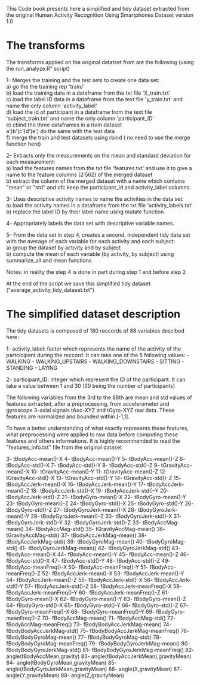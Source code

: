 This Code book presents here a simplified and tidy dataset extracted from the original Human Activity Recognition Using Smartphones Dataset version 1.0 

The transforms
==============
The transforms applied on the original datatset from are the following (using the run_analyze.R" script)


1- Merges the training and the test sets to create one data set:  
   a) go the the training rep 'train/'  
   b) load the training data in a dataframe from the txt file 'X_train.txt'  
   c) load the label ID data in a dataframe from  the text file 'y_train.txt' and name the only column 'activity_label'  
   d) load the id of participant in a dataframe from the text file 'subject_train.txt' and name the only column 'participant_ID'  
   e) cbind the three dataframes in a train dataset  
   a')b')c')d')e') do the same with the test data  
   f) merge the train and test datasets using rbind ( no need to use the merge function here)  


2- Extracts only the measurements on the mean and standard deviation for each measurement:  
   a) load the features names from the txt file 'features.txt' and use it to give a name to the feature columns (2:562) of the merged dataset  
   b) extract the column of the merged dataset with a name which contains "mean" or "std" and ofc keep the participant_id and activity_label columns.   
   
   
3- Uses descriptive activity names to name the activities in the data set:  
   a) load the activity names in a dataframe from the txt file 'activity_labels.txt'  
   b) replace the label ID by their label name using mutate function  
   
4- Appropriately labels the data set with descriptive variable names.

5- From the data set in step 4, creates a second, independent tidy data set with the average of each variable for each activity and each subject:  
   a) group the dataset by activity and by subject  
   b) compute the mean of each variable (by activity, by subject) using summarize_all and mean functions  

Notes: in reality the step 4 is done in part during step 1 and before step 2

At the end of the script we save this simplified tidy dataset ("average_activity_tidy_dataset.txt")


The simplified dataset description
==================================
The tidy datasets is composed of 180 reccords of 88 variables descibed here:

1- activity_label: factor which represents the name of the activity of the partcicipant during the reccord. It can take one of the 5 following values:
				- WALKING
				- WALKING_UPSTAIRS
				- WALKING_DOWNSTAIRS
				- SITTING
				- STANDING
				- LAYING

2- participant_ID: integer which represent the ID of the participant. It can take a value between 1 and 30 (30 being the number of participants)



The following variables from the 3rd to the 88th are mean and std values of features extracted, after a preprocessing, from accelerometer and gyroscope 3-axial signals tAcc-XYZ and tGyro-XYZ raw data.
These features are normalized and bounded within [-1,1].

To have a better understanding of what exactly represents these features, what preprocessing were applied to raw data before computing these features and others informations. It is highly recommended to read the "features_info.txt" file from the original dataset

 
3- tBodyAcc-mean()-X
4- tBodyAcc-mean()-Y
5- tBodyAcc-mean()-Z
6- tBodyAcc-std()-X
7- tBodyAcc-std()-Y
8- tBodyAcc-std()-Z
9- tGravityAcc-mean()-X
10- tGravityAcc-mean()-Y
11- tGravityAcc-mean()-Z
12- tGravityAcc-std()-X
13- tGravityAcc-std()-Y
14- tGravityAcc-std()-Z
15- tBodyAccJerk-mean()-X
16- tBodyAccJerk-mean()-Y
17- tBodyAccJerk-mean()-Z
18- tBodyAccJerk-std()-X
19- tBodyAccJerk-std()-Y
20- tBodyAccJerk-std()-Z
21- tBodyGyro-mean()-X
22- tBodyGyro-mean()-Y
23- tBodyGyro-mean()-Z
24- tBodyGyro-std()-X
25- tBodyGyro-std()-Y
26- tBodyGyro-std()-Z
27- tBodyGyroJerk-mean()-X
28- tBodyGyroJerk-mean()-Y
29- tBodyGyroJerk-mean()-Z
30- tBodyGyroJerk-std()-X
31- tBodyGyroJerk-std()-Y
32- tBodyGyroJerk-std()-Z
33- tBodyAccMag-mean()
34- tBodyAccMag-std()
35- tGravityAccMag-mean()
36- tGravityAccMag-std()
37- tBodyAccJerkMag-mean()
38- tBodyAccJerkMag-std()
39- tBodyGyroMag-mean()
40- tBodyGyroMag-std()
41- tBodyGyroJerkMag-mean()
42- tBodyGyroJerkMag-std()
43- fBodyAcc-mean()-X
44- fBodyAcc-mean()-Y
45- fBodyAcc-mean()-Z
46- fBodyAcc-std()-X
47- fBodyAcc-std()-Y
48- fBodyAcc-std()-Z
49- fBodyAcc-meanFreq()-X
50- fBodyAcc-meanFreq()-Y
51- fBodyAcc-meanFreq()-Z
52- fBodyAccJerk-mean()-X
53- fBodyAccJerk-mean()-Y
54- fBodyAccJerk-mean()-Z
55- fBodyAccJerk-std()-X
56- fBodyAccJerk-std()-Y
57- fBodyAccJerk-std()-Z
58- fBodyAccJerk-meanFreq()-X
59- fBodyAccJerk-meanFreq()-Y
60- fBodyAccJerk-meanFreq()-Z
61- fBodyGyro-mean()-X
62- fBodyGyro-mean()-Y
63- fBodyGyro-mean()-Z
64- fBodyGyro-std()-X
65- fBodyGyro-std()-Y
66- fBodyGyro-std()-Z
67- fBodyGyro-meanFreq()-X
68- fBodyGyro-meanFreq()-Y
69- fBodyGyro-meanFreq()-Z
70- fBodyAccMag-mean()
71- fBodyAccMag-std()
72- fBodyAccMag-meanFreq()
73- fBodyBodyAccJerkMag-mean()
74- fBodyBodyAccJerkMag-std()
75- fBodyBodyAccJerkMag-meanFreq()
76- fBodyBodyGyroMag-mean()
77- fBodyBodyGyroMag-std()
78- fBodyBodyGyroMag-meanFreq()
79- fBodyBodyGyroJerkMag-mean()
80- fBodyBodyGyroJerkMag-std()
81- fBodyBodyGyroJerkMag-meanFreq()
82- angle(tBodyAccMean,gravity)
83- angle(tBodyAccJerkMean),gravityMean)
84- angle(tBodyGyroMean,gravityMean)
85- angle(tBodyGyroJerkMean,gravityMean)
86- angle(X,gravityMean)
87- angle(Y,gravityMean)
88- angle(Z,gravityMean)
 
